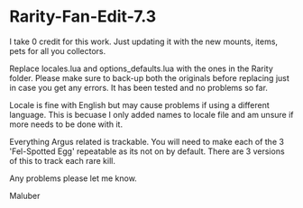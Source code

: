 # Rarity-Fan-Edit-7.3
I take 0 credit for this work. Just updating it with the new mounts, items, pets for all you collectors.


Replace locales.lua and options_defaults.lua with the ones in the Rarity folder. Please make sure to back-up both the originals before replacing just in case you get any errors. It has been tested and no problems so far.

Locale is fine with English but may cause problems if using a different language. This is becuase I only added names to locale file and am unsure if more needs to be done with it.

Everything Argus related is trackable. You will need to make each of the 3 'Fel-Spotted Egg' repeatable as its not on by default. There are 3 versions of this to track each rare kill.

Any problems please let me know.

Maluber

